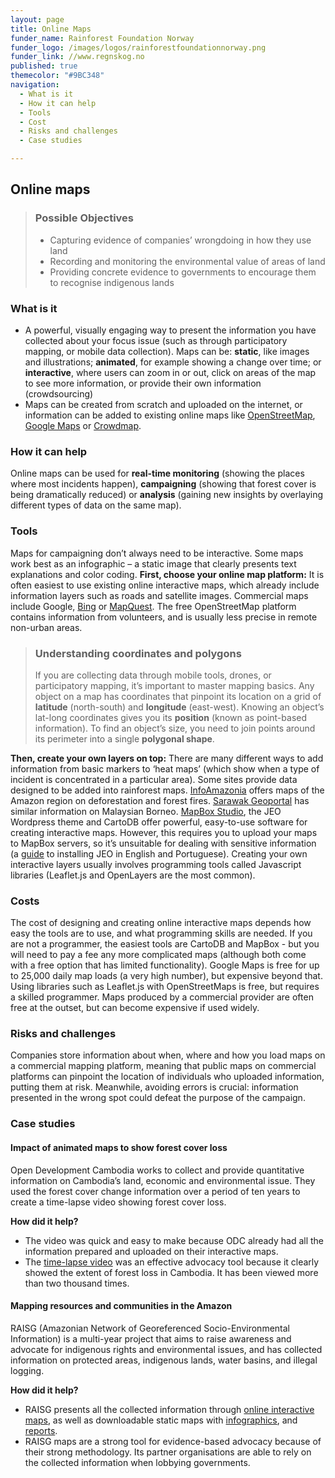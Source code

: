 ```yaml
---
layout: page
title: Online Maps
funder_name: Rainforest Foundation Norway
funder_logo: /images/logos/rainforestfoundationnorway.png
funder_link: //www.regnskog.no
published: true
themecolor: "#9BC348"
navigation:
  - What is it
  - How it can help
  - Tools
  - Cost
  - Risks and challenges
  - Case studies

---
```


## Online maps

> ### Possible Objectives
> * Capturing evidence of companies’ wrongdoing in how they use land 
> * Recording and monitoring the environmental value of areas of land 
> * Providing concrete evidence to governments to encourage them to recognise indigenous lands

### What is it
* A powerful, visually engaging way to present the information you have collected about your focus issue (such as through participatory mapping, or mobile data collection). Maps can be: **static**, like images and illustrations; **animated**, for example showing a change over time; or **interactive**, where users can zoom in or out, click on areas of the map to see more information, or provide their own information (crowdsourcing)
* Maps can be created from scratch and uploaded on the internet, or information can be added to existing online maps like [OpenStreetMap](http://www.openstreetmap.org/), [Google Maps](https://www.google.com/maps/) or [Crowdmap](https://crowdmap.com/).

### How it can help
Online maps can be used for **real-time monitoring** (showing the places where most incidents happen), **campaigning** (showing that forest cover is being dramatically reduced) or **analysis** (gaining new insights by overlaying different types of data on the same map).

### Tools
Maps for campaigning don’t always need to be interactive. Some maps work best as an infographic – a static image that clearly presents text explanations and color coding. **First, choose your online map platform:** It is often easiest to use existing online interactive maps, which already include information layers such as roads and satellite images. Commercial maps include Google, [Bing](http://www.bing.com/maps) or [MapQuest](http://www.mapquest.com/). The free OpenStreetMap platform contains information from volunteers, and is usually less precise in remote non-urban areas. 

> ### Understanding coordinates and polygons
> If you are collecting data through mobile tools, drones, or participatory mapping, it’s important to master mapping basics. Any object on a map has coordinates that pinpoint its location on a grid of **latitude** (north-south) and **longitude** (east-west). Knowing an object’s lat-long coordinates gives you its **position** (known as point-based information). To find an object’s size, you need to join points around its perimeter into a single **polygonal shape**.

**Then, create your own layers on top:** There are many different ways to add information from basic markers to ‘heat maps’ (which show when a type of incident is concentrated in a particular area). Some sites provide data designed to be added into rainforest maps. [InfoAmazonia](http://infoamazonia.org/datasets) offers maps of the Amazon region on deforestation and forest fires. [Sarawak Geoportal](http://www.bmfmaps.ch/) has similar information on Malaysian Borneo. [MapBox Studio](http://cartodb.com/), the JEO Wordpress theme and CartoDB offer powerful, easy-to-use software for creating interactive maps. However, this requires you to upload your maps to MapBox servers, so it’s unsuitable for dealing with sensitive information (a [guide](http://geojournalism.org/2014/06/portugues-jeo-primeiros-passos/) to installing JEO in English and Portuguese). Creating your own interactive layers usually involves programming tools called Javascript libraries (Leaflet.js and OpenLayers are the most common).

### Costs
The cost of designing and creating online interactive maps depends how easy the tools are to use, and what programming skills are needed. If you are not a programmer, the easiest tools are CartoDB and MapBox - but you will need to pay a fee any more complicated maps (although both come with a free option that has limited functionality). Google Maps is free for up to 25,000 daily map loads (a very high number), but expensive beyond that. Using libraries such as Leaflet.js with OpenStreetMaps is free, but requires a skilled programmer. Maps produced by a commercial provider are often free at the outset, but can become expensive if used widely. 

### Risks and challenges
Companies store information about when, where and how you load maps on a commercial mapping platform, meaning that public maps on commercial platforms can pinpoint the location of individuals who uploaded information, putting them at risk. Meanwhile, avoiding errors is crucial: information presented in the wrong spot could defeat the purpose of the campaign. 

### Case studies

#### Impact of animated maps to show forest cover loss
Open Development Cambodia works to collect and provide quantitative information on Cambodia’s land, economic and environmental issue. They used the forest cover change information over a period of ten years to create a time-lapse video showing forest cover loss.

**How did it help?**

* The video was quick and easy to make because ODC already had all the information prepared and uploaded on their interactive maps. 
* The [time-lapse video](http://www.opendevelopmentcambodia.net/briefings/forest-cover/) was an effective advocacy tool because it clearly showed the extent of forest loss in Cambodia. It has been viewed more than two thousand times.

#### Mapping resources and communities in the Amazon
RAISG (Amazonian Network of Georeferenced Socio-Environmental Information) is a multi-year project that aims to raise awareness and advocate for indigenous rights and environmental issues, and has collected information on protected areas, indigenous lands, water basins, and illegal logging.

**How did it help?**

* RAISG presents all the collected information through [online interactive maps](http://raisg.socioambiental.org/mapa-online/index.html), as well as downloadable static maps with [infographics](http://raisg.socioambiental.org/amazonia-2012-areas-protegidas-e-territorios-indigenas#english), and [reports](http://raisg.socioambiental.org/system/files/Amazonia%20under%20pressure16_05_2013.pdf).
* RAISG maps are a strong tool for evidence-based advocacy because of their strong methodology. Its partner organisations are able to rely on the collected information when lobbying governments. 

